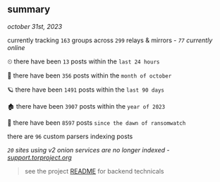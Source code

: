 
## summary
_october 31st, 2023_

currently tracking `163` groups across `299` relays & mirrors - _`77` currently online_

⏲ there have been `13` posts within the `last 24 hours`

🦈 there have been `356` posts within the `month of october`

🪐 there have been `1491` posts within the `last 90 days`

🏚 there have been `3907` posts within the `year of 2023`

🦕 there have been `8597` posts `since the dawn of ransomwatch`

there are `96` custom parsers indexing posts

_`20` sites using v2 onion services are no longer indexed - [support.torproject.org](https://support.torproject.org/onionservices/v2-deprecation/)_

> see the project [README](https://github.com/joshhighet/ransomwatch#ransomwatch--) for backend technicals
